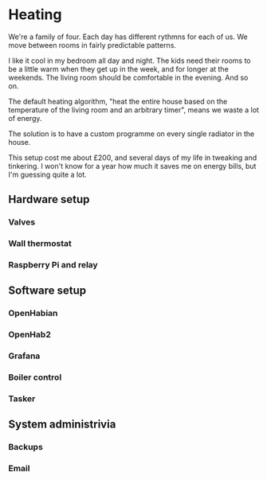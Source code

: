 # Heating

We're a family of four. Each day has different rythmns for each of us. We move between rooms in fairly predictable patterns.

I like it cool in my bedroom all day and night. The kids need their rooms to be a little warm when they get up in the week, and for longer at the weekends. The living room should be comfortable in the evening.  And so on.

The default heating algorithm, "heat the entire house based on the temperature of the living room and an arbitrary timer", means we waste a lot of energy.

The solution is to have a custom programme on every single radiator in the house.

This setup cost me about £200, and several days of my life in tweaking and tinkering.  I won't know for a year how much it saves me on energy bills, but I'm guessing quite a lot.

## Hardware setup

### Valves

### Wall thermostat

### Raspberry Pi and relay

## Software setup

### OpenHabian

### OpenHab2

### Grafana

### Boiler control

### Tasker

## System administrivia

### Backups

### Email
